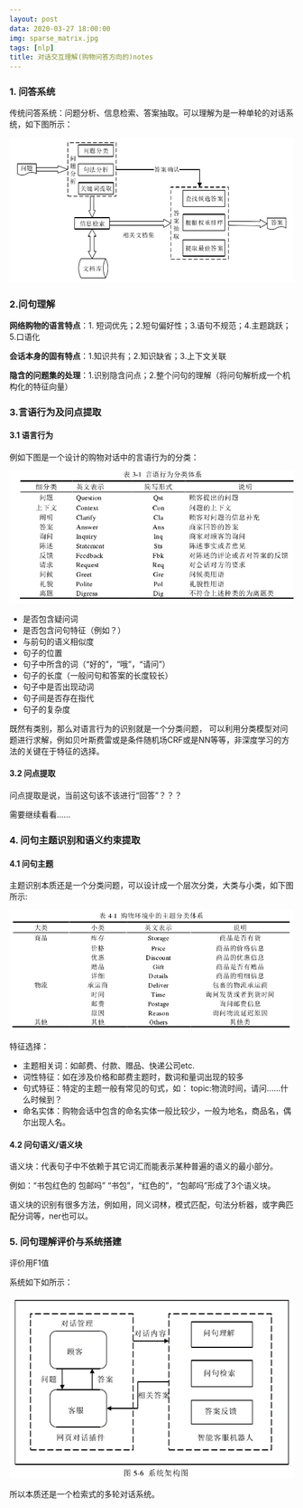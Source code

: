```yaml
---
layout: post
data: 2020-03-27 18:00:00
img: sparse_matrix.jpg
tags: [nlp]
title: 对话交互理解(购物问答方向的)notes
---
```


### 1. 问答系统

传统问答系统：问题分析、信息检索、答案抽取。可以理解为是一种单轮的对话系统，如下图所示：

<img src="../assets/img/2020-03-27/img.png" style="zoom:75%;" />

### 2.问句理解

**网络购物的语言特点**：1. 短词优先；2.短句偏好性；3.语句不规范；4.主题跳跃；5.口语化

**会话本身的固有特点**：1.知识共有；2.知识缺省；3.上下文关联

**隐含的问题集的处理**：1.识别隐含问点；2.整个问句的理解（将问句解析成一个机构化的特征向量）

### 3.言语行为及问点提取

#### 3.1 语言行为

例如下图是一个设计的购物对话中的言语行为的分类：

![](../assets/img/2020-03-27/actions.png)

* 是否包含疑问词
* 是否包含问句特征（例如？）
* 与前句的语义相似度
* 句子的位置
* 句子中所含的词（“好的”，“哦”，“请问”）
* 句子的长度（一般问句和答案的长度较长）
* 句子中是否出现动词
* 句子间是否存在指代
* 句子的复杂度

既然有类别，那么对语言行为的识别就是一个分类问题， 可以利用分类模型对问题进行求解，例如贝叶斯费雷或是条件随机场CRF或是NN等等，非深度学习的方法的关键在于特征的选择。

#### 3.2 问点提取

问点提取是说，当前这句该不该进行“回答”？？？

需要继续看看......

### 4. 问句主题识别和语义约束提取

#### 4.1 问句主题

主题识别本质还是一个分类问题，可以设计成一个层次分类，大类与小类，如下图所示:

<img src="../assets/img/2020-03-27/topic.PNG" style="zoom:75%;" />



特征选择：

* 主题相关词：如邮费、付款、赠品、快递公司etc.
* 词性特征：如在涉及价格和邮费主题时，数词和量词出现的较多
* 句式特征：特定的主题一般有常见的句式，如： topic:物流时间，请问......什么时候到？
* 命名实体：购物会话中包含的命名实体一般比较少，一般为地名，商品名，偶尔出现人名。

#### 4.2 问句语义/语义块

语义块：代表句子中不依赖于其它词汇而能表示某种普遍的语义的最小部分。

例如：“书包红色的 包邮吗”  “书包”，“红色的”，“包邮吗”形成了3个语义块。



语义块的识别有很多方法，例如用，同义词林，模式匹配，句法分析器，或字典匹配分词等，ner也可以。





### 5. 问句理解评价与系统搭建

评价用F1值

系统如下如所示：

<img src="../assets/img/2020-03-27/system.PNG" style="zoom:75%;" />

所以本质还是一个检索式的多轮对话系统。





